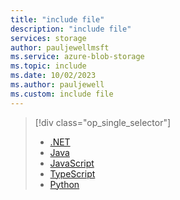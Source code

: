```yaml
---
title: "include file"
description: "include file"
services: storage
author: pauljewellmsft
ms.service: azure-blob-storage
ms.topic: include
ms.date: 10/02/2023
ms.author: pauljewell
ms.custom: include file
---
```


> [!div class="op_single_selector"]
>
> - [.NET](../../articles/storage/blobs/storage-blob-tags.md)
> - [Java](../../articles/storage/blobs/storage-blob-tags-java.md)
> - [JavaScript](../../articles/storage/blobs/storage-blob-tags-javascript.md)
> - [TypeScript](../../articles/storage/blobs/storage-blob-tags-typescript.md)
> - [Python](../../articles/storage/blobs/storage-blob-tags-python.md)